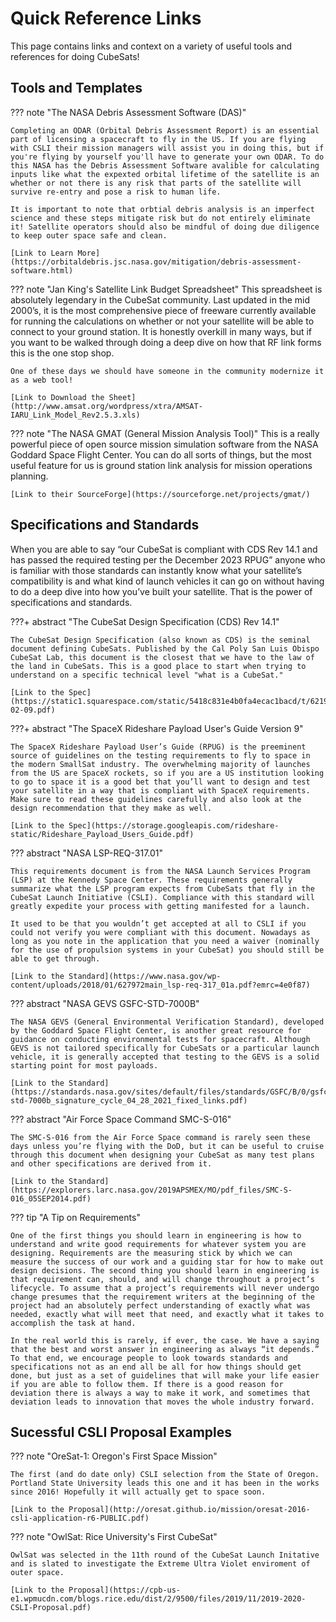 # Quick Reference Links
This page contains links and context on a variety of useful tools and references for doing CubeSats! 

## Tools and Templates 

??? note "The NASA Debris Assessment Software (DAS)"

    Completing an ODAR (Orbital Debris Assessment Report) is an essential part of licensing a spacecraft to fly in the US. If you are flying with CSLI their mission managers will assist you in doing this, but if you're flying by yourself you'll have to generate your own ODAR. To do this NASA has the Debris Assessment Software avalible for calculating inputs like what the expexted orbital lifetime of the satellite is an whether or not there is any risk that parts of the satellite will survive re-entry and pose a risk to human life. 

    It is important to note that orbtial debris analysis is an imperfect science and these steps mitigate risk but do not entirely eliminate it! Satellite operators should also be mindful of doing due diligence to keep outer space safe and clean. 

    [Link to Learn More](https://orbitaldebris.jsc.nasa.gov/mitigation/debris-assessment-software.html)

??? note "Jan King's Satellite Link Budget Spreadsheet" 
    This spreadsheet is absolutely legendary in the CubeSat community. Last updated in the mid 2000’s, it is the most comprehensive piece of freeware currently available for running the calculations on whether or not your satellite will be able to connect to your ground station. It is honestly overkill in many ways, but if you want to be walked through doing a deep dive on how that RF link forms this is the one stop shop. 

    One of these days we should have someone in the community modernize it as a web tool! 

    [Link to Download the Sheet](http://www.amsat.org/wordpress/xtra/AMSAT-IARU_Link_Model_Rev2.5.3.xls)

??? note "The NASA GMAT (General Mission Analysis Tool)" 
    This is a really powerful piece of open source mission simulation software from the NASA Goddard Space Flight Center. You can do all sorts of things, but the most useful feature for us is ground station link analysis for mission operations planning. 

    [Link to their SourceForge](https://sourceforge.net/projects/gmat/)

## Specifications and Standards
When you are able to say “our CubeSat is compliant with CDS Rev 14.1 and has passed the required testing per the December 2023 RPUG” anyone who is familiar with those standards can instantly know what your satellite’s compatibility is and what kind of launch vehicles it can go on without having to do a deep dive into how you’ve built your satellite. That is the power of specifications and standards. 

???+ abstract "The CubeSat Design Specification (CDS) Rev 14.1"

    The CubeSat Design Specification (also known as CDS) is the seminal document defining CubeSats. Published by the Cal Poly San Luis Obispo CubeSat Lab, this document is the closest that we have to the law of the land in CubeSats. This is a good place to start when trying to understand on a specific technical level "what is a CubeSat."
    
    [Link to the Spec](https://static1.squarespace.com/static/5418c831e4b0fa4ecac1bacd/t/62193b7fc9e72e0053f00910/1645820809779/CDS+REV14_1+2022-02-09.pdf)


???+ abstract "The SpaceX Rideshare Payload User's Guide Version 9"

    The SpaceX Rideshare Payload User’s Guide (RPUG) is the preeminent source of guidelines on the testing requirements to fly to space in the modern SmallSat industry. The overwhelming majority of launches from the US are SpaceX rockets, so if you are a US institution looking to go to space it is a good bet that you’ll want to design and test your satellite in a way that is compliant with SpaceX requirements. Make sure to read these guidelines carefully and also look at the design recommendation that they make as well. 

    [Link to the Spec](https://storage.googleapis.com/rideshare-static/Rideshare_Payload_Users_Guide.pdf)

??? abstract "NASA LSP-REQ-317.01"

    This requirements document is from the NASA Launch Services Program (LSP) at the Kennedy Space Center. These requirements generally summarize what the LSP program expects from CubeSats that fly in the CubeSat Launch Initiative (CSLI). Compliance with this standard will greatly expedite your process with getting manifested for a launch.

    It used to be that you wouldn’t get accepted at all to CSLI if you could not verify you were compliant with this document. Nowadays as long as you note in the application that you need a waiver (nominally for the use of propulsion systems in your CubeSat) you should still be able to get through. 

    [Link to the Standard](https://www.nasa.gov/wp-content/uploads/2018/01/627972main_lsp-req-317_01a.pdf?emrc=4e0f87)

??? abstract "NASA GEVS GSFC-STD-7000B"

    The NASA GEVS (General Environmental Verification Standard), developed by the Goddard Space Flight Center, is another great resource for guidance on conducting environmental tests for spacecraft. Although GEVS is not tailored specifically for CubeSats or a particular launch vehicle, it is generally accepted that testing to the GEVS is a solid starting point for most payloads.

    [Link to the Standard](https://standards.nasa.gov/sites/default/files/standards/GSFC/B/0/gsfc-std-7000b_signature_cycle_04_28_2021_fixed_links.pdf)

??? abstract "Air Force Space Command SMC-S-016"

    The SMC-S-016 from the Air Force Space command is rarely seen these days unless you’re flying with the DoD, but it can be useful to cruise through this document when designing your CubeSat as many test plans and other specifications are derived from it. 

    [Link to the Standard](https://explorers.larc.nasa.gov/2019APSMEX/MO/pdf_files/SMC-S-016_05SEP2014.pdf)

??? tip "A Tip on Requirements"

    One of the first things you should learn in engineering is how to understand and write good requirements for whatever system you are designing. Requirements are the measuring stick by which we can measure the success of our work and a guiding star for how to make out design decisions. The second thing you should learn in engineering is that requirement can, should, and will change throughout a project’s lifecycle. To assume that a project’s requirements will never undergo change presumes that the requirement writers at the beginning of the project had an absolutely perfect understanding of exactly what was needed, exactly what will meet that need, and exactly what it takes to accomplish the task at hand. 

    In the real world this is rarely, if ever, the case. We have a saying that the best and worst answer in engineering as always “it depends.” To that end, we encourage people to look towards standards and specifications not as an end all be all for how things should get done, but just as a set of guidelines that will make your life easier if you are able to follow them. If there is a good reason for deviation there is always a way to make it work, and sometimes that deviation leads to innovation that moves the whole industry forward. 

## Sucessful CSLI Proposal Examples

??? note "OreSat-1: Oregon's First Space Mission" 

    The first (and do date only) CSLI selection from the State of Oregon. Portland State University leads this one and it has been in the works since 2016! Hopefully it will actually get to space soon. 

    [Link to the Proposal](http://oresat.github.io/mission/oresat-2016-csli-application-r6-PUBLIC.pdf)

??? note "OwlSat: Rice University's First CubeSat" 

    OwlSat was selected in the 11th round of the CubeSat Launch Initative and is slated to investigate the Extreme Ultra Violet enviroment of outer space.

    [Link to the Proposal](https://cpb-us-e1.wpmucdn.com/blogs.rice.edu/dist/2/9500/files/2019/11/2019-2020-CSLI-Proposal.pdf)

